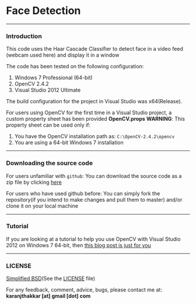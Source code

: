 # Face Detection

---

### Introduction

This code uses the Haar Cascade Classifier to detect face in a video feed (webcam used here) and display it in a window

The code has been tested on the following configuration:

1. Windows 7 Professional (64-bit)
2. OpenCV 2.4.2
3. Visual Studio 2012 Ultimate

The build configuration for the project in Visual Studio was x64(Release).

For users using OpenCV for the first time in a Visual Studio project, a custom property sheet has been provided **OpenCV.props**
**WARNING**: This property sheet can be used only if:

1. You have the OpenCV installation path as: `C:\OpenCV-2.4.2\opencv`
2. You are using a 64-bit Windows 7 installation

---

### Downloading the source code

For users unfamiliar with `github`: You can download the source code as a zip file by clicking [here](https://github.com/karanjthakkar/face-detection/archive/master.zip)

For users who have used github before: You can simply fork the repository(if you intend to make changes and pull them to master) and/or clone it on your local machine

---

### Tutorial

If you are looking at a tutorial to help you use OpenCV with Visual Studio 2012 on Windows 7 64-bit, then [this blog post is just for you](http://karanjthakkar.wordpress.com/2012/11/21/usin-opencv-2-4-2-with-visual-studio-2012-on-windows-7-64-bit/)

---

### LICENSE

[Simplified BSD](http://en.wikipedia.org/wiki/BSD_licenses#2-clause_license_.28.22Simplified_BSD_License.22_or_.22FreeBSD_License.22.29)(See the [LICENSE](https://github.com/karanjthakkar/face-detection/blob/master/LICENSE.txt) file)

For any feedback, comment, advice, bugs, please contact me at:
**karanjthakkar [at] gmail [dot] com**
